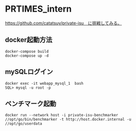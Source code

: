 # PRTIMES_intern

https://github.com/catatsuy/private-isu　に挑戦してみる。

## docker起動方法
```
docker-compose build
docker-compose up -d
```

## mySQLログイン
```
docker exec -it webapp_mysql_1  bash
SQL> mysql -u root -p
```

## ベンチマーク起動
```
docker run --network host -i private-isu-benchmarker //opt/go/bin/benchmarker -t http://host.docker.internal -u //opt/go/userdata
```
